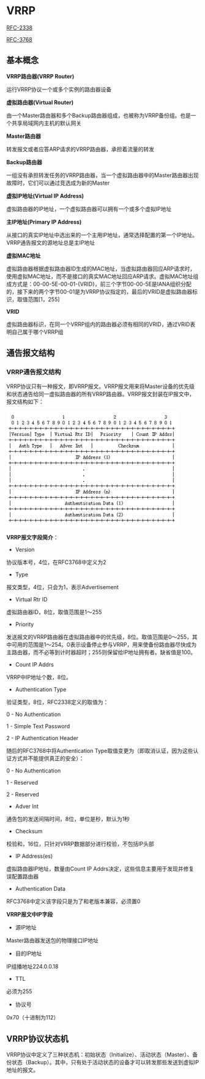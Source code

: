 # VRRP #

[RFC-2338](https://tools.ietf.org/html/rfc2338)

[RFC-3768](https://tools.ietf.org/html/rfc3768)


## 基本概念 ##

**VRRP路由器(VRRP Router)**

运行VRRP协议一个或多个实例的路由器设备

**虚拟路由器(Virtual Router)**

由一个Master路由器和多个Backup路由器组成，也被称为VRRP备份组。也是一个共享局域网内主机的默认网关

**Master路由器**

转发报文或者应答ARP请求的VRRP路由器，承担着流量的转发

**Backup路由器**

一组没有承担转发任务的VRRP路由器，当一个虚拟路由器中的Master路由器出现故障时，它们可以通过竞选成为新的Master

**虚拟IP地址(Virtual IP Address)**

虚拟路由器的IP地址，一个虚拟路由器可以拥有一个或多个虚拟IP地址

**主IP地址(Primary IP Address)**

从接口的真实IP地址中选出来的一个主用IP地址，通常选择配置的第一个IP地址。 VRRP通告报文的源地址总是主IP地址

**虚拟MAC地址**

虚拟路由器根据虚拟路由器ID生成的MAC地址，当虚拟路由器回应ARP请求时，使用虚拟MAC地址，而不是接口的真实MAC地址回应ARP请求。虚拟MAC地址组成方式是：00-00-5E-00-01-{VRID}，前三个字节00-00-5E是IANA组织分配的，接下来的两个字节00-01是为VRRP协议指定的，最后的VRID是虚拟路由器标识，取值范围[1，255] 

**VRID**

虚拟路由器标识，在同一个VRRP组内的路由器必须有相同的VRID，通过VRID表明自己属于哪个VRRP组

## 通告报文结构 ##

### VRRP通告报文结构 ###

VRRP协议只有一种报文，即VRRP报文。VRRP报文用来将Master设备的优先级和状态通告给同一虚拟路由器的所有VRRP路由器。VRRP报文封装在IP报文中，报文结构如下：

![报文结构](img/VRRP.png)

**VRRP报文字段简介**：

- Version

协议版本号，4位，在RFC3768中定义为2

- Type

报文类型，4位，只会为1，表示Advertisement


- Virtual Rtr ID

虚拟路由器ID，8位，取值范围是1～255


- Priority

发送报文的VRRP路由器在虚拟路由器中的优先级，8位。取值范围是0～255，其中可用的范围是1～254。0表示设备停止参与VRRP，用来使备份路由器尽快成为主路由器，而不必等到计时器超时；255则保留给IP地址拥有者。缺省值是100。


- Count IP Addrs

VRRP中IP地址个数，8位。


- Authentication Type

验证类型，8位，RFC2338定义的取值为：

0 - No Authentication

1 - Simple Text Password

2 - IP Authentication Header

随后的RFC3768中将Authentication Type取值变更为（即取消认证，因为这些认证方式并不能提供真正的安全）：

0 - No Authentication

1 - Reserved

2 - Reserved


- Adver Int

通告包的发送间隔时间，8位，单位是秒，默认为1秒


- Checksum

校验和，16位，只针对VRRP数据部分进行校验，不包括IP头部

- IP Address(es)

虚拟路由器IP地址，数量由Count IP Addrs决定，这些信息主要用于发现并修复误配置路由器


- Authentication Data

RFC3768中定义该字段只是为了和老版本兼容，必须置0

**VRRP报文中IP字段**


- 源IP地址

Master路由器发送包的物理接口IP地址


- 目的IP地址

IP组播地址224.0.0.18


- TTL

必须为255


- 协议号

0x70（十进制为112）

## VRRP协议状态机 ##

VRRP协议中定义了三种状态机：初始状态（Initialize）、活动状态（Master）、备份状态（Backup）。其中，只有处于活动状态的设备才可以转发那些发送到虚拟IP地址的报文。



